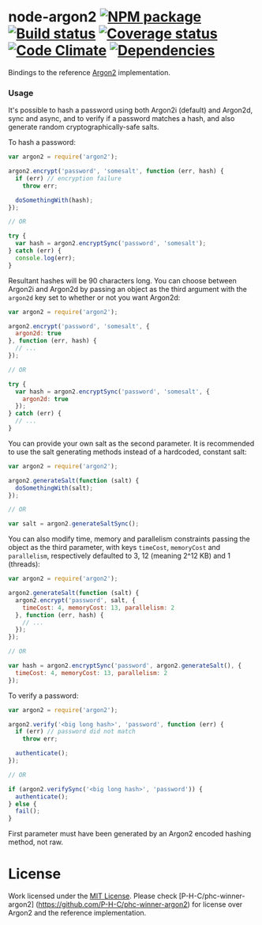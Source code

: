 # node-argon2 [![NPM package][npm-image]][npm-url] [![Build status][travis-image]][travis-url] [![Coverage status][coveralls-image]][coveralls-url] [![Code Climate][codeclimate-image]][codeclimate-url] [![Dependencies][david-dm-image]][david-dm-url]
Bindings to the  reference [Argon2](https://github.com/P-H-C/phc-winner-argon2)
implementation.

### Usage
It's possible to hash a password using both Argon2i (default) and Argon2d, sync
and async, and to verify if a password matches a hash, and also generate random
cryptographically-safe salts.

To hash a password:
```js
var argon2 = require('argon2');

argon2.encrypt('password', 'somesalt', function (err, hash) {
  if (err) // encryption failure
    throw err;

  doSomethingWith(hash);
});

// OR

try {
  var hash = argon2.encryptSync('password', 'somesalt');
} catch (err) {
  console.log(err);
}
```
Resultant hashes will be 90 characters long. You can choose between Argon2i and
Argon2d by passing an object as the third argument with the `argon2d` key set to
whether or not you want Argon2d:
```js
var argon2 = require('argon2');

argon2.encrypt('password', 'somesalt', {
  argon2d: true
}, function (err, hash) {
  // ...
});

// OR

try {
  var hash = argon2.encryptSync('password', 'somesalt', {
    argon2d: true
  });
} catch (err) {
  // ...
}
```

You can provide your own salt as the second parameter. It is recommended to use
the salt generating methods instead of a hardcoded, constant salt:
```js
var argon2 = require('argon2');

argon2.generateSalt(function (salt) {
  doSomethingWith(salt);
});

// OR

var salt = argon2.generateSaltSync();
```

You can also modify time, memory and parallelism constraints passing the object
as the third parameter, with keys `timeCost`, `memoryCost` and `parallelism`,
respectively defaulted to 3, 12 (meaning 2^12 KB) and 1 (threads):
```js
var argon2 = require('argon2');

argon2.generateSalt(function (salt) {
  argon2.encrypt('password', salt, {
    timeCost: 4, memoryCost: 13, parallelism: 2
  }, function (err, hash) {
    // ...
  });
});

// OR

var hash = argon2.encryptSync('password', argon2.generateSalt(), {
  timeCost: 4, memoryCost: 13, parallelism: 2
});
```

To verify a password:
```js
var argon2 = require('argon2');

argon2.verify('<big long hash>', 'password', function (err) {
  if (err) // password did not match
    throw err;

  authenticate();
});

// OR

if (argon2.verifySync('<big long hash>', 'password')) {
  authenticate();
} else {
  fail();
}
```
First parameter must have been generated by an Argon2 encoded hashing method,
not raw.

# License
Work licensed under the [MIT License](LICENSE). Please check
[P-H-C/phc-winner-argon2] (https://github.com/P-H-C/phc-winner-argon2) for
license over Argon2 and the reference implementation.

[npm-image]: https://img.shields.io/npm/v/argon2.svg
[npm-url]: https://www.npmjs.com/package/argon2
[travis-image]: https://img.shields.io/travis/ranisalt/node-argon2.svg
[travis-url]: https://travis-ci.org/ranisalt/node-argon2
[coveralls-image]: https://img.shields.io/coveralls/ranisalt/node-argon2.svg
[coveralls-url]: https://coveralls.io/github/ranisalt/node-argon2
[codeclimate-image]: https://img.shields.io/codeclimate/github/ranisalt/node-argon2.svg
[codeclimate-url]: https://codeclimate.com/github/ranisalt/node-argon2
[david-dm-image]: https://img.shields.io/david/ranisalt/node-argon2.svg
[david-dm-url]: https://david-dm.org/ranisalt/node-argon2
